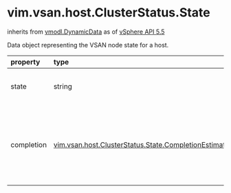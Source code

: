 vim.vsan.host.ClusterStatus.State
=================================
inherits from [vmodl.DynamicData](docs/vmodl.DynamicData.md)
as of [vSphere API 5.5](vim.version.md#vim.version.version9)


Data object representing the VSAN node state for a host.

| property | type | optional | priv | desc |
|:---------|:-----|:---------|:-----|:-----|
| state | string | None | None | VSAN node state for this host.<br>See <a href="vim.vsan.host.NodeState.md">VsanHostNodeState</a><br> |
| completion | [vim.vsan.host.ClusterStatus.State.CompletionEstimate](vim.vsan.host.ClusterStatus.State.CompletionEstimate.md "vim.vsan.host.ClusterStatus.State.CompletionEstimate") | true | None | An estimation of the completion of a node state transition; this  value may be populated for transitory node states.<br>See <a href="vim.vsan.host.NodeState.md">VsanHostNodeState</a><br> |


